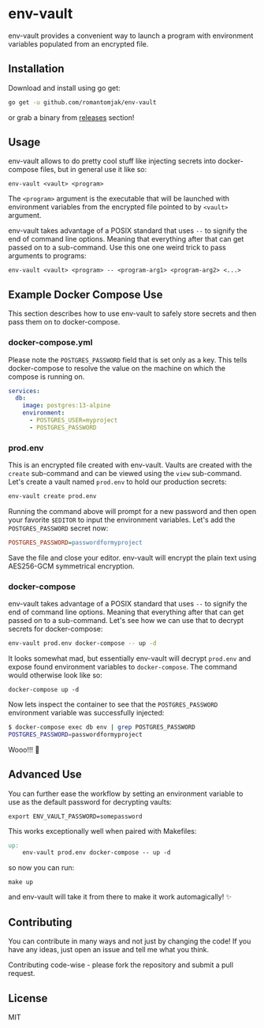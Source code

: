 # env-vault

env-vault provides a convenient way to launch a program
with environment variables populated from an encrypted file.

## Installation

Download and install using go get:

```sh
go get -u github.com/romantomjak/env-vault
```

or grab a binary from [releases](https://github.com/romantomjak/env-vault/releases/latest) section!

## Usage

env-vault allows to do pretty cool stuff like injecting secrets into docker-compose files, but in general use it like so:

```
env-vault <vault> <program>
```

The `<program>` argument is the executable that will be launched with environment variables from the encrypted file pointed to by `<vault>` argument.

env-vault takes advantage of a POSIX standard that uses `--` to signify the end of command line options. Meaning that everything after that can get passed on to a sub-command. Use this one one weird trick to pass arguments to programs:

```
env-vault <vault> <program> -- <program-arg1> <program-arg2> <...>
```

## Example Docker Compose Use

This section describes how to use env-vault to safely store secrets and then pass them on to docker-compose.

### docker-compose.yml

Please note the `POSTGRES_PASSWORD` field that is set only as a key. This tells docker-compose to resolve the value on the machine on which the compose is running on.

```yml
services:
  db:
    image: postgres:13-alpine
    environment:
      - POSTGRES_USER=myproject
      - POSTGRES_PASSWORD
```

### prod.env

This is an encrypted file created with env-vault. Vaults are created with the `create` sub-command and can be viewed using the `view` sub-command. Let's create a vault named `prod.env` to hold our production secrets:

```sh
env-vault create prod.env
```

Running the command above will prompt for a new password and then open your favorite `$EDITOR` to input the environment variables. Let's add the `POSTGRES_PASSWORD` secret now:

```ini
POSTGRES_PASSWORD=passwordformyproject
```

Save the file and close your editor. env-vault will encrypt the plain text using AES256-GCM symmetrical encryption.

### docker-compose

env-vault takes advantage of a POSIX standard that uses `--` to signify the end of command line options. Meaning that everything after that can get passed on to a sub-command. Let's see how we can use that to decrypt secrets for docker-compose:

```sh
env-vault prod.env docker-compose -- up -d
```

It looks somewhat mad, but essentially env-vault will decrypt `prod.env` and expose found environment variables to
`docker-compose`. The command would otherwise look like so:

```
docker-compose up -d
```

Now lets inspect the container to see that the `POSTGRES_PASSWORD` environment variable was successfully injected:

```sh
$ docker-compose exec db env | grep POSTGRES_PASSWORD
POSTGRES_PASSWORD=passwordformyproject
```

Wooo!!! :rocket:

## Advanced Use

You can further ease the workflow by setting an environment variable to use as the default password for decrypting vaults:

```
export ENV_VAULT_PASSWORD=somepassword
```

This works exceptionally well when paired with Makefiles:

```Makefile
up:
	env-vault prod.env docker-compose -- up -d
```

so now you can run:

```
make up
```

and env-vault will take it from there to make it work automagically! :sparkles:

## Contributing

You can contribute in many ways and not just by changing the code! If you have
any ideas, just open an issue and tell me what you think.

Contributing code-wise - please fork the repository and submit a pull request.

## License

MIT